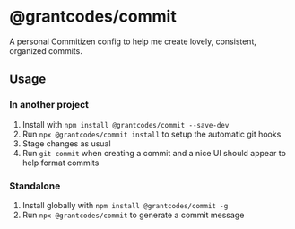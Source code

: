 # @grantcodes/commit

A personal Commitizen config to help me create lovely, consistent, organized commits.

## Usage

### In another project

1. Install with `npm install @grantcodes/commit --save-dev`
2. Run `npx @grantcodes/commit install` to setup the automatic git hooks
3. Stage changes as usual
4. Run `git commit` when creating a commit and a nice UI should appear to help format commits

### Standalone

1. Install globally with `npm install @grantcodes/commit -g`
2. Run `npx @grantcodes/commit` to generate a commit message
